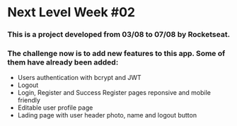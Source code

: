 # Next Level Week #02
###  This is a project developed from 03/08 to 07/08 by Rocketseat.
###  The challenge now is to add new features to this app. Some of them have already been added: 

- Users authentication with bcrypt and JWT
- Logout 
- Login, Register and Success Register pages reponsive and mobile friendly
- Editable user profile page
- Lading page with user header photo, name and logout button

